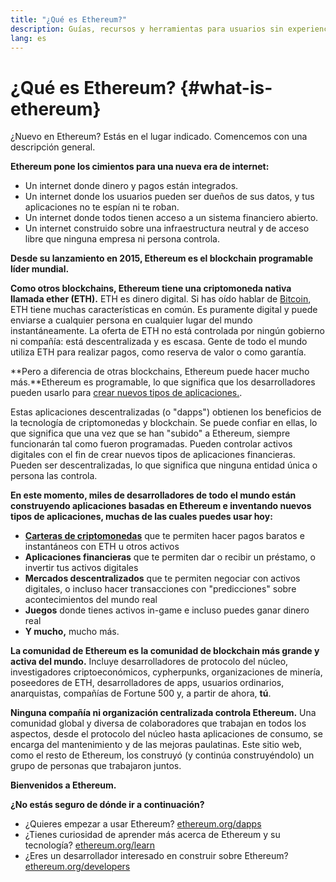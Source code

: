 ```yaml
---
title: "¿Qué es Ethereum?"
description: Guías, recursos y herramientas para usuarios sin experiencia con Ethereum.
lang: es
---
```


# ¿Qué es Ethereum? {#what-is-ethereum}

¿Nuevo en Ethereum? Estás en el lugar indicado. Comencemos con una descripción general.

**Ethereum pone los cimientos para una nueva era de internet:**

- Un internet donde dinero y pagos están integrados.
- Un internet donde los usuarios pueden ser dueños de sus datos, y tus aplicaciones no te espían ni te roban.
- Un internet donde todos tienen acceso a un sistema financiero abierto.
- Un internet construido sobre una infraestructura neutral y de acceso libre que ninguna empresa ni persona controla.

**Desde su lanzamiento en 2015, Ethereum es el blockchain programable líder mundial.**

**Como otros blockchains, Ethereum tiene una criptomoneda nativa llamada ether (ETH).** ETH es dinero digital. Si has oído hablar de [Bitcoin](http://bitcoin.org/), ETH tiene muchas características en común. Es puramente digital y puede enviarse a cualquier persona en cualquier lugar del mundo instantáneamente. La oferta de ETH no está controlada por ningún gobierno ni compañía: está descentralizada y es escasa. Gente de todo el mundo utiliza ETH para realizar pagos, como reserva de valor o como garantía.

**Pero a diferencia de otras blockchains, Ethereum puede hacer mucho más.**Ethereum es programable, lo que significa que los desarrolladores pueden usarlo para [crear nuevos tipos de aplicaciones.](/dapps/).

Estas aplicaciones descentralizadas (o "dapps") obtienen los beneficios de la tecnología de criptomonedas y blockchain. Se puede confiar en ellas, lo que significa que una vez que se han "subido" a Ethereum, siempre funcionarán tal como fueron programadas. Pueden controlar activos digitales con el fin de crear nuevos tipos de aplicaciones financieras. Pueden ser descentralizadas, lo que significa que ninguna entidad única o persona las controla.

**En este momento, miles de desarrolladores de todo el mundo están construyendo aplicaciones basadas en Ethereum e inventando nuevos tipos de aplicaciones, muchas de las cuales puedes usar hoy:**

- [**Carteras de criptomonedas**](/wallets/) que te permiten hacer pagos baratos e instantáneos con ETH u otros activos
- **Aplicaciones financieras** que te permiten dar o recibir un préstamo, o invertir tus activos digitales
- **Mercados descentralizados** que te permiten negociar con activos digitales, o incluso hacer transacciones con "predicciones" sobre acontecimientos del mundo real
- **Juegos** donde tienes activos in-game e incluso puedes ganar dinero real
- **Y mucho,** mucho más.

**La comunidad de Ethereum es la comunidad de blockchain más grande y activa del mundo.** Incluye desarrolladores de protocolo del núcleo, investigadores criptoeconómicos, cypherpunks, organizaciones de minería, poseedores de ETH, desarrolladores de apps, usuarios ordinarios, anarquistas, compañías de Fortune 500 y, a partir de ahora, **tú**.

**Ninguna compañía ni organización centralizada controla Ethereum.** Una comunidad global y diversa de colaboradores que trabajan en todos los aspectos, desde el protocolo del núcleo hasta aplicaciones de consumo, se encarga del mantenimiento y de las mejoras paulatinas. Este sitio web, como el resto de Ethereum, los construyó (y continúa construyéndolo) un grupo de personas que trabajaron juntos.

**Bienvenidos a Ethereum.**

**¿No estás seguro de dónde ir a continuación?**

- ¿Quieres empezar a usar Ethereum? [ethereum.org/dapps](/dapps/)
- ¿Tienes curiosidad de aprender más acerca de Ethereum y su tecnología? [ethereum.org/learn](/learn/)
- ¿Eres un desarrollador interesado en construir sobre Ethereum? [ethereum.org/developers](/developers/)
